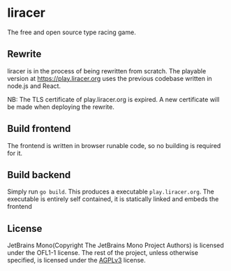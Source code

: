 # liracer
The free and open source type racing game.

## Rewrite
liracer is in the process of being rewritten from scratch. The playable version at https://play.liracer.org uses the previous codebase written in node.js and React.

NB: The TLS certificate of play.liracer.org is expired. A new certificate will be made when deploying the rewrite. 

## Build frontend
The frontend is written in browser runable code, so no building is required for it.

## Build backend
Simply run `go build`. This produces a executable `play.liracer.org`. The executable is entirely self contained, it is statically linked and embeds the frontend

## License
JetBrains Mono(Copyright The JetBrains Mono Project Authors) is licensed under the OFL1-1 license. The rest of the project, unless otherwise specified, is licensed under the [AGPLv3](https://www.gnu.org/licenses/agpl-3.0.html) license.
